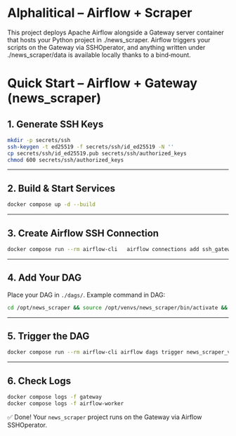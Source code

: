 # Alphalitical – Airflow + Scraper
This project deploys Apache Airflow alongside a Gateway server container that hosts your Python project in ./news_scraper.
Airflow triggers your scripts on the Gateway via SSHOperator, and anything written under ./news_scraper/data is available locally thanks to a bind‑mount.

# Quick Start – Airflow + Gateway (news_scraper)

## 1. Generate SSH Keys
```bash
mkdir -p secrets/ssh
ssh-keygen -t ed25519 -f secrets/ssh/id_ed25519 -N ''
cp secrets/ssh/id_ed25519.pub secrets/ssh/authorized_keys
chmod 600 secrets/ssh/authorized_keys
```

---

## 2. Build & Start Services
```bash
docker compose up -d --build
```

---

## 3. Create Airflow SSH Connection
```bash
docker compose run --rm airflow-cli   airflow connections add ssh_gateway   --conn-type ssh   --conn-host gateway   --conn-login scraper   --conn-port 22   --conn-extra '{"key_file": "/opt/airflow/ssh/id_ed25519", "timeout": 120, "no_host_key_check": true}'
```

---

## 4. Add Your DAG
Place your DAG in `./dags/`. Example command in DAG:
```bash
cd /opt/news_scraper && source /opt/venvs/news_scraper/bin/activate && python scraper.py
```

---

## 5. Trigger the DAG
```bash
docker compose run --rm airflow-cli airflow dags trigger news_scraper_via_ssh
```

---

## 6. Check Logs
```bash
docker compose logs -f gateway
docker compose logs -f airflow-worker
```

✅ Done! Your `news_scraper` project runs on the Gateway via Airflow SSHOperator.
